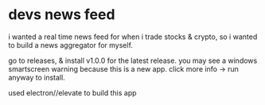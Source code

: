 # devs news feed
i wanted a real time news feed for when i trade stocks &amp; crypto, 
so i wanted to build a news aggregator for myself.

go to releases, & install v1.0.0 for the latest release.
you may see a windows smartscreen warning because this is a new app. click more info → run anyway to install.

used electron//elevate to build this app
